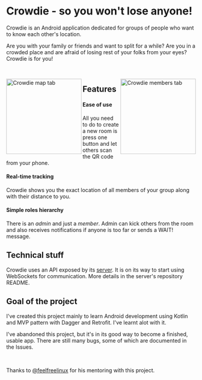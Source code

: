 # Crowdie - so you won't lose anyone!

Crowdie is an Android application dedicated for groups of people who want to know each other's location.

Are you with your family or friends and want to split for a while? Are you in a crowded place and are afraid of losing rest of your folks from your eyes? Crowdie is for you!

&nbsp;

<img align="left" width="200" src="https://i.imgur.com/59q8krh.png" alt="Crowdie map tab">
<img align="right" width="200" src="https://i.imgur.com/6oGLR5D.png" alt="Crowdie members tab">

## Features

#### Ease of use

All you need to do to create a new room is press one button and let others scan the QR code from your phone.

#### Real-time tracking

Crowdie shows you the exact location of all members of your group along with their distance to you.

#### Simple roles hierarchy

There is an *admin* and just a *member*. Admin can kick others from the room and also receives notifications if anyone is too far or sends a WAIT! message.

## Technical stuff

Crowdie uses an API exposed by its [server](https://github.com/Albert221/crowdie-server). It is on its way to start using WebSockets for communication. More details in the server's repository README.

## Goal of the project

I've created this project mainly to learn Android development using Kotlin and MVP pattern with Dagger and Retrofit. I've learnt alot with it.

I've abandoned this project, but it's in its good way to become a finished, usable app. There are still many bugs, some of which are documented in the Issues.

&nbsp;

Thanks to [@feelfreelinux](https://github.com/feelfreelinux) for his mentoring with this project.
